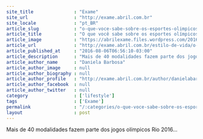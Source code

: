 ```yaml
---
site_title               : "Exame"
site_url                 : "http://exame.abril.com.br"
site_locale              : "pt_BR"
article_slug             : "o-que-voce-sabe-sobre-os-esportes-olimpicos-faca-o-teste"
article_title            : "O que você sabe sobre os esportes olímpicos? Faça o teste!"
article_image            : "https://abrilexame.files.wordpress.com/2016/09/size_960_16_9_homem-comemorando.jpg?quality=70&strip=all&w=960"
article_url              : "http://exame.abril.com.br/estilo-de-vida/o-que-voce-sabe-sobre-os-esportes-olimpicos/"
article_published_at     : "2016-08-06T06:56:10-03:00"
article_description      : "Mais de 40 modalidades fazem parte dos jogos olímpicos Rio 2016..."
article_author_name      : "Daniela Barbosa"
article_author_image     : null
article_author_biography : null
article_author_profile   : "http://exame.abril.com.br/author/danielabarbosa38258/"
article_author_facebook  : null
article_author_twitter   : null
category                 : ['lifestyle']
tags                     : ['Exame']
permalink                : "/:categories/o-que-voce-sabe-sobre-os-esportes-olimpicos-faca-o-teste/"
layout                   : post
---
```


Mais de 40 modalidades fazem parte dos jogos olímpicos Rio 2016...
